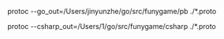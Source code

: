 

protoc --go_out=/Users/jinyunzhe/go/src/funygame/pb ./*.proto 

protoc --csharp_out=/Users/1/go/src/funygame/csharp ./*.proto
